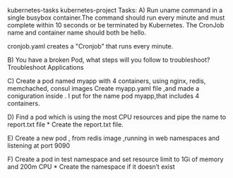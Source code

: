 kubernetes-tasks
kubernetes-project Tasks: A) Run uname command in a single busybox container.The command should run every minute and must complete within 10 seconds or be terminated by Kubernetes. The CronJob name and container name should both be hello.

cronjob.yaml creates a "Cronjob" that runs every minute.

B) You have a broken Pod, what steps will you follow to troubleshoot? Troubleshoot Applications

C) Create a pod named myapp with 4 containers, using nginx, redis, memchached, consul images Create myapp.yaml file ,and made a coniguration inside . I put for the name pod myapp,that includes 4 containers.

D) Find a pod which is using the most CPU resources and pipe the name to report.txt file * Create the report.txt file.

E) Create a new pod , from redis image ,running in web namespaces and listening at port 9090

F) Create a pod in test namespace and set resource limit to 1Gi of memory and 200m CPU * Create the namespace if it doesn’t exist
